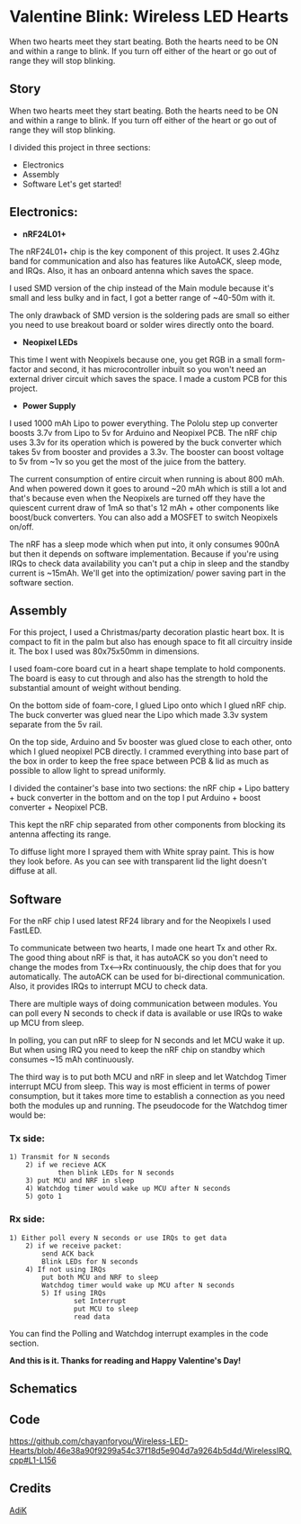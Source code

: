 # Valentine Blink: Wireless LED Hearts
When two hearts meet they start beating. Both the hearts need to be ON and within a range to blink. If you turn off either of the heart or go out of range they will stop blinking.

## Story
When two hearts meet they start beating. Both the hearts need to be ON and within a range to blink. If you turn off either of the heart or go out of range they will stop blinking.

I divided this project in three sections:

- Electronics
- Assembly
- Software
Let's get started!

## Electronics:
- __nRF24L01+__

The nRF24L01+ chip is the key component of this project. It uses 2.4Ghz band for communication and also has features like AutoACK, sleep mode, and IRQs. Also, it has an onboard antenna which saves the space.

I used SMD version of the chip instead of the Main module because it's small and less bulky and in fact, I got a better range of ~40-50m with it.

The only drawback of SMD version is the soldering pads are small so either you need to use breakout board or solder wires directly onto the board.

- __Neopixel LEDs__

This time I went with Neopixels because one, you get RGB in a small form-factor and second, it has microcontroller inbuilt so you won't need an external driver circuit which saves the space. I made a custom PCB for this project.

- __Power Supply__

I used 1000 mAh Lipo to power everything. The Pololu step up converter boosts 3.7v from Lipo to 5v for Arduino and Neopixel PCB. The nRF chip uses 3.3v for its operation which is powered by the buck converter which takes 5v from booster and provides a 3.3v. The booster can boost voltage to 5v from ~1v so you get the most of the juice from the battery.

The current consumption of entire circuit when running is about 800 mAh. And when powered down it goes to around ~20 mAh which is still a lot and that's because even when the Neopixels are turned off they have the quiescent current draw of 1mA so that's 12 mAh + other components like boost/buck converters. You can also add a MOSFET to switch Neopixels on/off.

The nRF has a sleep mode which when put into, it only consumes 900nA but then it depends on software implementation. Because if you're using IRQs to check data availability you can't put a chip in sleep and the standby current is ~15mAh. We'll get into the optimization/ power saving part in the software section.

## Assembly
For this project, I used a Christmas/party decoration plastic heart box. It is compact to fit in the palm but also has enough space to fit all circuitry inside it. The box I used was 80x75x50mm in dimensions.

I used foam-core board cut in a heart shape template to hold components. The board is easy to cut through and also has the strength to hold the substantial amount of weight without bending.

On the bottom side of foam-core, I glued Lipo onto which I glued nRF chip. The buck converter was glued near the Lipo which made 3.3v system separate from the 5v rail.

On the top side, Arduino and 5v booster was glued close to each other, onto which I glued neopixel PCB directly. I crammed everything into base part of the box in order to keep the free space between PCB & lid as much as possible to allow light to spread uniformly.

I divided the container's base into two sections: the nRF chip + Lipo battery + buck converter in the bottom and on the top I put Arduino + boost converter + Neopixel PCB.

This kept the nRF chip separated from other components from blocking its antenna affecting its range.

To diffuse light more I sprayed them with White spray paint. This is how they look before. As you can see with transparent lid the light doesn't diffuse at all.

## Software
For the nRF chip I used latest RF24 library and for the Neopixels I used FastLED.

To communicate between two hearts, I made one heart Tx and other Rx. The good thing about nRF is that, it has autoACK so you don't need to change the modes from Tx<-->Rx continuously, the chip does that for you automatically. The autoACK can be used for bi-directional communication. Also, it provides IRQs to interrupt MCU to check data.

There are multiple ways of doing communication between modules. You can poll every N seconds to check if data is available or use IRQs to wake up MCU from sleep.

In polling, you can put nRF to sleep for N seconds and let MCU wake it up. But when using IRQ you need to keep the nRF chip on standby which consumes ~15 mAh continuously.

The third way is to put both MCU and nRF in sleep and let Watchdog Timer interrupt MCU from sleep. This way is most efficient in terms of power consumption, but it takes more time to establish a connection as you need both the modules up and running. The pseudocode for the Watchdog timer would be:

### Tx side:

```
1) Transmit for N seconds
	2) if we recieve ACK
			then blink LEDs for N seconds
	3) put MCU and NRF in sleep
	4) Watchdog timer would wake up MCU after N seconds
	5) goto 1
```

### Rx side:

```
1) Either poll every N seconds or use IRQs to get data
	2) if we receive packet:
		send ACK back
		Blink LEDs for N seconds
	4) If not using IRQs
		put both MCU and NRF to sleep
		Watchdog timer would wake up MCU after N seconds
        5) If using IRQs
                set Interrupt
                put MCU to sleep
                read data
```

You can find the Polling and Watchdog interrupt examples in the code section.

**And this is it. Thanks for reading and Happy Valentine's Day!**

## Schematics

## Code

https://github.com/chayanforyou/Wireless-LED-Hearts/blob/46e38a90f9299a54c37f18d5e904d7a9264b5d4d/WirelessIRQ.cpp#L1-L156

## Credits
[AdiK](https://www.hackster.io/AdiK0)
